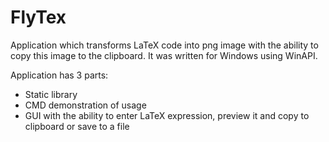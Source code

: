 # FlyTex
Application which transforms LaTeX code into png image with the ability to copy this image to the clipboard. It was written for Windows using WinAPI.

Application has 3 parts:
* Static library
* CMD demonstration of usage
* GUI with the ability to enter LaTeX expression, preview it and copy to clipboard or save to a file
